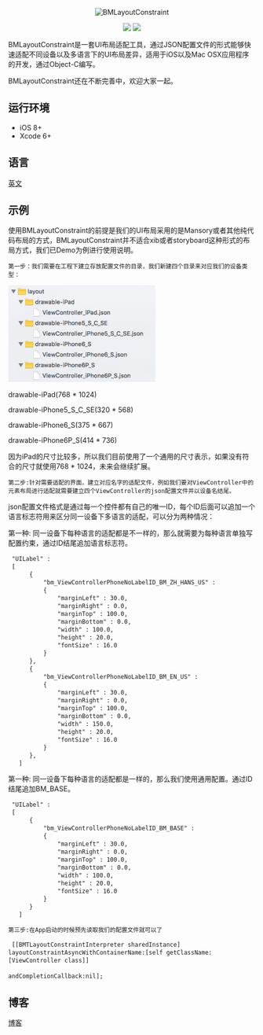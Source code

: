 <p align="center">
<img src="http://beichenming.me/img/BMLayoutConstraint_logo.jpg" alt="BMLayoutConstraint" title="BMLayoutConstraint" width="557"/>
</p>

<p align="center">
<a href="https://travis-ci.org/beichenming/BMLayoutConstraint"><img src="https://travis-ci.org/beichenming/BMLayoutConstraint.svg?branch=master"></a>
<a href="http://beichenming.me"><img src="https://img.shields.io/badge/Blog-@%E5%8C%97%E8%BE%B0%E6%98%8E-red.svg?style=flat"></a>
</p>

BMLayoutConstraint是一套UI布局适配工具，通过JSON配置文件的形式能够快速适配不同设备以及多语言下的UI布局差异，适用于iOS以及Mac OSX应用程序的开发，通过Object-C编写。

BMLayoutConstraint还在不断完善中，欢迎大家一起。

## 运行环境

- iOS 8+
- Xcode 6+

## 语言
[英文](https://github.com/beichenming/BMLayoutConstraint/blob/master/README.md)

## 示例
使用BMLayoutConstraint的前提是我们的UI布局采用的是Mansory或者其他纯代码布局的方式，BMLayoutConstraint并不适合xib或者storyboard这种形式的布局方式，我们已Demo为例进行使用说明。

`第一步：我们需要在工程下建立存放配置文件的目录，我们新建四个目录来对应我们的设备类型：`
<p align="left">
<img src="device_dir.jpg" alt="BMLayoutConstraint" title="BMLayoutConstraint" width="300"/>
</p>

drawable-iPad(768 * 1024)

drawable-iPhone5_S_C_SE(320 * 568)

drawable-iPhone6_S(375 * 667)

drawable-iPhone6P_S(414 * 736)

因为iPad的尺寸比较多，所以我们目前使用了一个通用的尺寸表示，如果没有符合的尺寸就使用768 * 1024，未来会继续扩展。

`第二步:针对需要适配的界面，建立对应名字的适配文件，例如我们要对ViewController中的元素布局进行适配就需要建立四个ViewController的json配置文件并以设备名结尾。`

json配置文件格式是通过每一个控件都有自己的唯一ID，每个ID后面可以追加一个语言标志符用来区分同一设备下多语言的适配，可以分为两种情况：

第一种: 同一设备下每种语言的适配都是不一样的，那么就需要为每种语言单独写配置约束，通过ID结尾追加语言标志符。

```
 "UILabel" :
 [
      {
          "bm_ViewControllerPhoneNoLabelID_BM_ZH_HANS_US" :
          {
              "marginLeft" : 30.0,
              "marginRight" : 0.0,
              "marginTop" : 100.0,
              "marginBottom" : 0.0,
              "width" : 100.0,
              "height" : 20.0,
              "fontSize" : 16.0
          }
      },
      {
          "bm_ViewControllerPhoneNoLabelID_BM_EN_US" :
          {
              "marginLeft" : 30.0,
              "marginRight" : 0.0,
              "marginTop" : 100.0,
              "marginBottom" : 0.0,
              "width" : 150.0,
              "height" : 20.0,
              "fontSize" : 16.0
          }
      },
   ]

```
第一种: 同一设备下每种语言的适配都是一样的，那么我们使用通用配置。通过ID结尾追加BM_BASE。

```
 "UILabel" :
 [
      {
          "bm_ViewControllerPhoneNoLabelID_BM_BASE" :
          {
              "marginLeft" : 30.0,
              "marginRight" : 0.0,
              "marginTop" : 100.0,
              "marginBottom" : 0.0,
              "width" : 100.0,
              "height" : 20.0,
              "fontSize" : 16.0
          }
      }
   ]

```
`第三步:在App启动的时候预先读取我们的配置文件就可以了`

```
 [[BMTLayoutConstraintInterpreter sharedInstance] layoutConstraintAsyncWithContainerName:[self getClassName:[ViewController class]]
  												                     andCompletionCallback:nil];
```

## 博客
[博客](http://www.jianshu.com/users/5d1e6bd11aa0)
